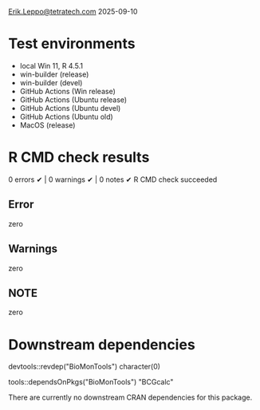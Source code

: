 Erik.Leppo@tetratech.com
2025-09-10

# Test environments
* local Win 11, R 4.5.1
* win-builder (release)
* win-builder (devel)
* GitHub Actions (Win release)
* GitHub Actions (Ubuntu release)
* GitHub Actions (Ubuntu devel)
* GitHub Actions (Ubuntu old)
* MacOS (release)

# R CMD check results

0 errors ✔ | 0 warnings ✔ | 0 notes ✔
R CMD check succeeded

## Error
zero

## Warnings
zero

## NOTE
zero

# Downstream dependencies

devtools::revdep("BioMonTools")
character(0)

tools::dependsOnPkgs("BioMonTools")
"BCGcalc"

There are currently no downstream CRAN dependencies for this package.
